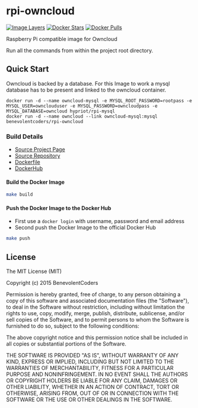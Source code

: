 # rpi-owncloud

[![Image Layers](https://badge.imagelayers.io/benevolentcoders/rpi-owncloud:latest.svg)](https://imagelayers.io/?images=benevolentcoders/rpi-python:latest)
[![Docker Stars](https://img.shields.io/docker/stars/benevolentcoders/rpi-owncloud.svg?style=flat-square)][hub]
[![Docker Pulls](https://img.shields.io/docker/pulls/benevolentcoders/rpi-owncloud.svg?style=flat-square)][hub]

Raspberry Pi compatible image for Owncloud

Run all the commands from within the project root directory.

## Quick Start

Owncloud is backed by a database. For this Image to work a mysql database has to be present and linked to the owncloud container.

```
docker run -d --name owncloud-mysql -e MYSQL_ROOT_PASSWORD=rootpass -e MYSQL_USER=ownclouduser -e MYSQL_PASSWORD=owncloudpass -e MYSQL_DATABASE=owncloud hypriot/rpi-mysql
docker run -d --name owncloud --link owncloud-mysql:mysql benevolentcoders/rpi-owncloud
```

### Build Details
- [Source Project Page](https://github.com/benevolentcoders)
- [Source Repository](https://github.com/benevolentcoders/rpi-owncloud)
- [Dockerfile](https://github.com/benevolentcoders/rpi-owncloud/blob/master/Dockerfile)
- [DockerHub](https://registry.hub.docker.com/u/benevolentcoders/rpi-owncloud/)


#### Build the Docker Image
```bash
make build
```

#### Push the Docker Image to the Docker Hub
* First use a `docker login` with username, password and email address
* Second push the Docker Image to the official Docker Hub

```bash
make push
```

## License

The MIT License (MIT)

Copyright (c) 2015 BenevolentCoders

Permission is hereby granted, free of charge, to any person obtaining a copy
of this software and associated documentation files (the "Software"), to deal
in the Software without restriction, including without limitation the rights
to use, copy, modify, merge, publish, distribute, sublicense, and/or sell
copies of the Software, and to permit persons to whom the Software is
furnished to do so, subject to the following conditions:

The above copyright notice and this permission notice shall be included in all
copies or substantial portions of the Software.

THE SOFTWARE IS PROVIDED "AS IS", WITHOUT WARRANTY OF ANY KIND, EXPRESS OR
IMPLIED, INCLUDING BUT NOT LIMITED TO THE WARRANTIES OF MERCHANTABILITY,
FITNESS FOR A PARTICULAR PURPOSE AND NONINFRINGEMENT. IN NO EVENT SHALL THE
AUTHORS OR COPYRIGHT HOLDERS BE LIABLE FOR ANY CLAIM, DAMAGES OR OTHER
LIABILITY, WHETHER IN AN ACTION OF CONTRACT, TORT OR OTHERWISE, ARISING FROM,
OUT OF OR IN CONNECTION WITH THE SOFTWARE OR THE USE OR OTHER DEALINGS IN THE
SOFTWARE.

[hub]: https://registry.hub.docker.com/u/benevolentcoders/rpi-owncloud/
